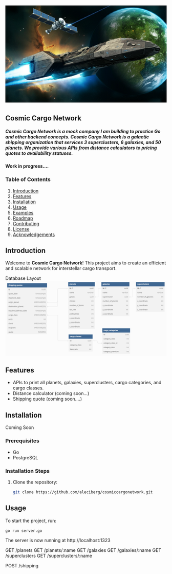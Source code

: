 # ![Cosmic Cargo Network](./assets/image_fx_.png)

## Cosmic Cargo Network

##### Cosmic Cargo Network is a mock company I am building to practice Go and other backend concepts. Cosmic Cargo Network is a galactic shipping organization that services 3 superclusters, 6 galaxies, and 50 planets. We provide various APIs from distance calculators to pricing quotes to availability statuses.

#### Work in progress....

### Table of Contents

1. [Introduction](#introduction)
2. [Features](#features)
3. [Installation](#installation)
4. [Usage](#usage)
5. [Examples](#examples)
6. [Roadmap](#roadmap)
7. [Contributing](#contributing)
8. [License](#license)
9. [Acknowledgements](#acknowledgements)

## Introduction

Welcome to **Cosmic Cargo Network**! This project aims to create an efficient and scalable network for interstellar cargo transport.

Database Layout
![Database Layout](./assets/db.png)


## Features

- APIs to print all planets, galaxies, superclusters, cargo categories, and cargo classes.
- Distance calculator (coming soon...)
- Shipping quote (coming soon....)

## Installation

Coming Soon

### Prerequisites

- Go
- PostgreSQL

### Installation Steps

1. Clone the repository:
   ```sh
   git clone https://github.com/aleciberg/cosmiccargonetwork.git
   ```

## Usage

To start the project, run:

```sh
go run server.go
```

The server is now running at http://localhost:1323

GET /planets
GET /planets/:name
GET /galaxies
GET /galaxies/:name
GET /superclusters
GET /superclusters/:name

POST /shipping
